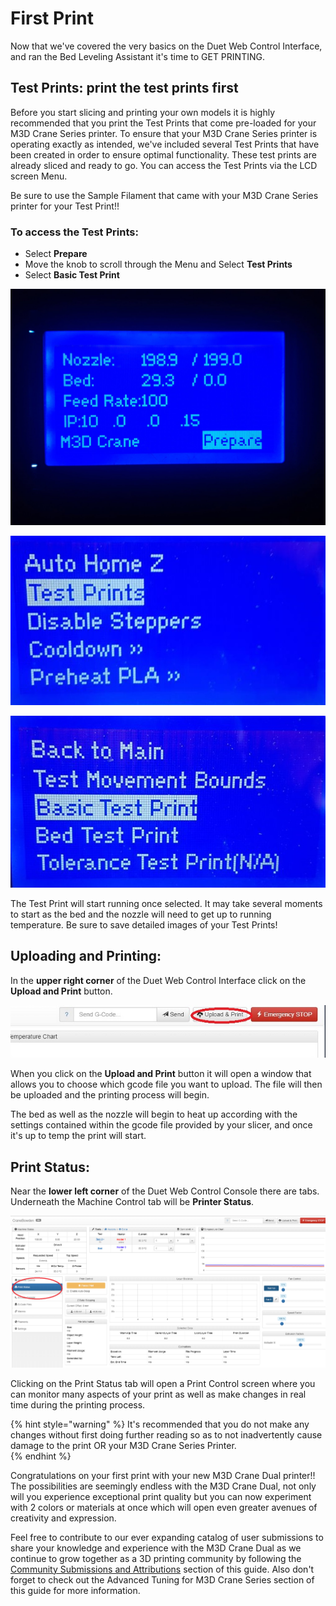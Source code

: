 # First Print

Now that we've covered the very basics on the Duet Web Control Interface, and ran the Bed Leveling Assistant it's time to GET PRINTING. 

## Test Prints: print the test prints first

Before you start slicing and printing your own models it is highly recommended that you print the Test Prints that come pre-loaded for your M3D Crane Series printer. To ensure that your M3D Crane Series printer is operating exactly as intended, we've included several Test Prints that have been created in order to ensure optimal functionality. These test prints are already sliced and ready to go. You can access the Test Prints via the LCD screen Menu.

Be sure to use the Sample Filament that came with your M3D Crane Series printer for your Test Print!!

### To access the Test Prints: <a id="to-access-the-test-prints"></a>

* Select **Prepare**
* Move the knob to scroll through the Menu and Select **Test Prints**
* Select **Basic Test Print**

![Prepare](../.gitbook/assets/image%20%288%29.png)

![Test Prints](../.gitbook/assets/image%20%283%29.png)

![Basic Test Print](../.gitbook/assets/image%20%286%29.png)

The Test Print will start running once selected. It may take several moments to start as the bed and the nozzle will need to get up to running temperature. Be sure to save detailed images of your Test Prints!  


## Uploading and Printing:

In the **upper right corner** of the Duet Web Control Interface click on the **Upload and Print** button. 

![Upload and Print](../.gitbook/assets/duet2.jpg)

When you click on the **Upload and Print** button it will open a window that allows you to choose which gcode file you want to upload. The file will then be uploaded and the printing process will begin. 

The bed as well as the nozzle will begin to heat up according with the settings contained within the gcode file provided by your slicer, and once it's up to temp the print will start.  

## Print Status:

Near the **lower left corner** of the Duet Web Control Console there are tabs. Underneath the Machine Control tab will be **Printer Status**. 

![Duet Web Control Interface Print Status](../.gitbook/assets/duet3.png)

Clicking on the Print Status tab will open a Print Control screen where you can monitor many aspects of your print as well as make changes in real time during the printing process. 

{% hint style="warning" %}
It's recommended that you do not make any changes without first doing further reading so as to not inadvertently cause damage to the print OR your M3D Crane Series Printer.   
{% endhint %}

Congratulations on your first print with your new M3D Crane Dual printer!! The possibilities are seemingly endless with the M3D Crane Dual, not only will you experience exceptional print quality but you can now experiment with 2 colors or materials at once which will open even greater avenues of creativity and expression. 

 Feel free to contribute to our ever expanding catalog of user submissions to share your knowledge and experience with the M3D Crane Dual as we continue to grow together as a 3D printing community by following the [Community Submissions and Attributions](https://crane.printm3d.com/community-submissions-attributions/community-submissions) section of this guide. Also don't forget to check out the Advanced Tuning for M3D Crane Series section of this guide for more information.

